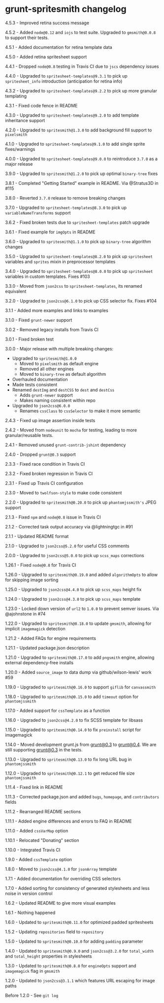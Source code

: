 # grunt-spritesmith changelog
4.5.3 - Improved retina success message

4.5.2 - Added `node@0.12` and `iojs` to test suite. Upgraded to `gmsmith@0.0.8` to support their tests.

4.5.1 - Added documentation for retina template data

4.5.0 - Added retina spritesheet support

4.4.1 - Dropped `node@0.8` testing in Travis CI due to `jscs` dependency issues

4.4.0 - Upgraded to `spritesheet-templates@9.3.1` to pick up `spritesheet_info` introduction (anticipation for retina info)

4.3.2 - Upgraded to `spritesheet-templates@9.2.2` to pick up more granular templating

4.3.1 - Fixed code fence in README

4.3.0 - Upgraded to `spritesheet-templates@9.2.0` to add template inheritance support

4.2.0 - Upgraded to `spritesmith@1.3.0` to add background fill support to `pixelsmith`

4.1.0 - Upgraded to `spritesheet-templates@9.1.0` to add single sprite fixes/warnings

4.0.0 - Upgraded to `spritesheet-templates@9.0.0` to reintroduce `3.7.0` as a major release

3.9.0 - Upgraded to `spritesmith@1.2.0` to pick up optimal `binary-tree` fixes

3.8.1 - Completed "Getting Started" example in README. Via @Stratus3D in #115

3.8.0 - Reverted `3.7.0` release to remove breaking changes

3.7.0 - Upgraded to `spritesheet-templates@8.3.0` to pick up `variableNameTransforms` support

3.6.2 - Fixed broken tests due to `spritesheet-templates` patch upgrade

3.6.1 - Fixed example for `imgOpts` in README

3.6.0 - Upgraded to `spritesmith@1.1.0` to pick up `binary-tree` algorithm changes

3.5.0 - Upgraded to `spritesheet-templates@8.2.0` to pick up `spritesheet` variables and `sprites` mixin in preprocessor templates

3.4.0 - Upgraded to `spritesheet-templates@8.0.0` to pick up `spritesheet` variables in custom templates. Fixes #103

3.3.0 - Moved from `json2css` to `spritesheet-templates`, its renamed equivalent

3.2.0 - Upgraded to `json2css@6.1.0` to pick up CSS selector fix. Fixes #104

3.1.1 - Added more examples and links to examples

3.1.0 - Fixed `grunt-newer` support

3.0.2 - Removed legacy installs from Travis CI

3.0.1 - Fixed broken test

3.0.0 - Major release with multiple breaking changes:

- Upgraded to `spritesmith@1.0.0`
    - Moved to `pixelsmith` as default engine
    - Removed all other engines
    - Moved to `binary-tree` as default algorithm
- Overhauled documentation
- Made tests consistent
- Renamed `destImg` and `destCSS` to `dest` and `destCss`
    - Adds `grunt-newer` support
    - Makes naming consistent within repo
- Upgraded to `json2css@6.0.0`
    - Renames `cssClass` to `cssSelector` to make it more semantic

2.4.3 - Fixed up image assertion inside tests

2.4.2 - Moved from `nodeunit` to `mocha` for testing, leading to more granular/reusable tests.

2.4.1 - Removed unused `grunt-contrib-jshint` dependency

2.4.0 - Dropped `grunt@0.3` support

2.3.3 - Fixed race condition in Travis CI

2.3.2 - Fixed broken regression in Travis CI

2.3.1 - Fixed up Travis CI configuration

2.3.0 - Moved to `twolfson-style` to make code consistent

2.2.0 - Upgraded to `spritesmith@0.20.0` to pick up `phantomjssmith's` JPEG support

2.1.3 - Fixed `npm` and `node@0.8` issue in Travis CI

2.1.2 - Corrected task output accuracy via @lightningtgc in #91

2.1.1 - Updated README format

2.1.0 - Upgraded to `json2css@5.2.0` for useful CSS comments

2.0.0 - Upgraded to `json2css@5.0.0` to pick up `scss_maps` corrections

1.26.1 - Fixed `node@0.8` for Travis CI

1.26.0 - Upgraded to `spritesmith@0.19.0` and added `algorithmOpts` to allow for skipping image sorting

1.25.0 - Upgraded to `json2css@4.4.0` to pick up `scss_maps` height fix

1.24.0 - Upgraded to `json2css@4.3.0` to pick up `scss_maps` template

1.23.0 - Locked down version of `url2` to `1.0.0` to prevent semver issues. Via @ajohnstone in #74

1.22.0 - Upgraded to `spritesmith@0.18.0` to update `gmsmith`, allowing for implicit `imagemagick` detection

1.21.2 - Added FAQs for engine requirements

1.21.1 - Updated package.json description

1.21.0 - Upgraded to `spritesmith@0.17.0` to add `pngsmith` engine, allowing external dependency-free installs

1.20.0 - Added `source_image` to data dump via github/wilson-lewis' work #59

1.19.0 - Upgraded to `spritesmith@0.16.0` to support `giflib` for `canvassmith`

1.18.0 - Upgraded to `spritesmith@0.15.0` to add `timeout` option for `phantomjssmith`

1.17.0 - Added support for `cssTemplate` as a function

1.16.0 - Upgraded to `json2css@4.2.0` to fix SCSS template for libsass

1.15.0 - Upgraded to `spritesmith@0.14.0` to fix `preinstall` script for imagemagick

1.14.0 - Moved development grunt.js from grunt@0.3 to grunt@0.4. We are still supporting grunt@0.3 in the tests.

1.13.0 - Upgraded to `spritesmith@0.13.0` to fix long URL bug in `phantomjssmith`

1.12.0 - Upgraded to `spritesmith@0.12.1` to get reduced file size `phantomjssmith`

1.11.4 - Fixed link in README

1.11.3 - Corrected package.json and added `bugs`, `homepage`, and `contributors` fields

1.11.2 - Rearranged README sections

1.11.1 - Added engine differences and errors to FAQ in README

1.11.0 - Added `cssVarMap` option

1.10.1 - Relocated "Donating" section

1.10.0 - Integrated Travis CI

1.9.0 - Added `cssTemplate` option

1.8.0 - Moved to `json2css@4.1.0` for `jsonArray` template

1.7.1 - Added documentation for overriding CSS selectors

1.7.0 - Added sorting for consistency of generated stylesheets and less noise in version control

1.6.2 - Updated README to give more visual examples

1.6.1 - Nothing happened

1.6.0 - Updated to `spritesmith@0.11.0` for optimized padded spritesheets

1.5.2 - Updating `repositories` field to `repository`

1.5.0 - Updated to `spritesmith@0.10.0` for adding `padding` parameter

1.4.0 - Updated to `spritesmith@0.9.0` and `json2css@3.2.0` for `total_width` and `total_height` properties in stylesheets

1.3.0 - Updated to `spritesmith@0.8.0` for `engineOpts` support and `imagemagick` flag in `gmsmith`

1.2.0 - Updated to `json2css@3.1.1` which features URL escaping for image paths

Before 1.2.0 - See `git log`
